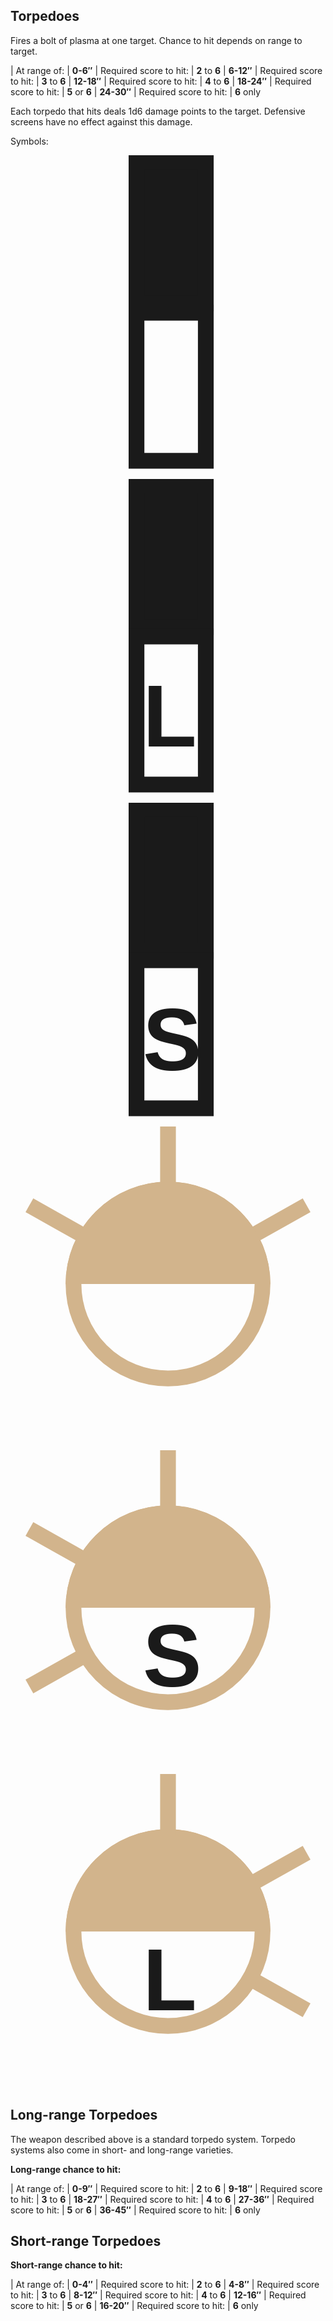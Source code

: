Torpedoes
---------

Fires a bolt of plasma at one target. Chance to hit depends on range to target.

| At range of:
| **0-6″**   | Required score to hit: | **2** to **6**
| **6-12″**  | Required score to hit: | **3** to **6**
| **12-18″** | Required score to hit: | **4** to **6**
| **18-24″** | Required score to hit: | **5** or **6**
| **24-30″** | Required score to hit: | **6** only

Each torpedo that hits deals 1d6 damage points to the target. Defensive screens have no effect against this damage.

Symbols:

<svg class='ssd-symbol'
     version="1.1"
     viewBox='0 0 100 100'
     xmlns="http://www.w3.org/2000/svg">
  <rect x='40' y='2' width='22' height='45' fill='currentColor' stroke='currentColor' stroke-width='5' />
  <rect x='40' y='50' width='22' height='47' fill='none' stroke='currentColor' stroke-width='5' />
</svg>

<svg class='ssd-symbol'
     version="1.1"
     viewBox='0 0 100 100'
     xmlns="http://www.w3.org/2000/svg">
  <rect x='40' y='2' width='22' height='45' fill='currentColor' stroke='currentColor' stroke-width='5' />
  <rect x='40' y='50' width='22' height='47' fill='none' stroke='currentColor' stroke-width='5' />
  <text x='42' y='85' font-family='sans-serif' font-size='200%' font-weight='bold' fill='currentColor'>L</text>
</svg>

<svg class='ssd-symbol'
     version="1.1"
     viewBox='0 0 100 100'
     xmlns="http://www.w3.org/2000/svg">
  <rect x='40' y='2' width='22' height='45' fill='currentColor' stroke='currentColor' stroke-width='5' />
  <rect x='40' y='50' width='22' height='47' fill='none' stroke='currentColor' stroke-width='5' />
  <text x='42' y='85' font-family='sans-serif' font-size='200%' font-weight='bold' fill='currentColor'>S</text>
</svg>

<svg class='ssd-symbol'
     version="1.1"
     viewBox='0 0 100 100'
     xmlns="http://www.w3.org/2000/svg">
  <circle cx='50' cy='50' r='30' stroke='Tan' fill='none' stroke-width='5' />
  <path d="M 17.5 50
           A 25 25 0 0 1 82.5 50
           L 0 50
           Z" 
        fill="Tan" />
  <line x1='22' y1='34' x2='6'  y2='25' stroke='Tan' stroke-width='5' />
  <line x1='50' y1='20' x2='50' y2='0' stroke='Tan' stroke-width='5' />
  <line x1='78' y1='34' x2='94' y2='25' stroke='Tan' stroke-width='5' />
</svg>

<svg class='ssd-symbol'
     version="1.1"
     viewBox='0 0 100 100'
     xmlns="http://www.w3.org/2000/svg">
  <circle cx='50' cy='50' r='30' stroke='Tan' fill='none' stroke-width='5' />
  <path d="M 17.5 50
           A 25 25 0 0 1 82.5 50
           L 0 50
           Z" 
        fill="Tan" />
  <line x1='22' y1='34' x2='6'  y2='25' stroke='Tan' stroke-width='5' />
  <line x1='50' y1='20' x2='50' y2='0' stroke='Tan' stroke-width='5' />
  <line x1='22' y1='66' x2='6' y2='75' stroke='Tan' stroke-width='5' />
  <text x='42' y='75' font-family='sans-serif' font-size='200%' font-weight='bold' fill='currentColor'>S</text>
</svg>

<svg class='ssd-symbol'
     version="1.1"
     viewBox='0 0 100 100'
     xmlns="http://www.w3.org/2000/svg">
  <circle cx='50' cy='50' r='30' stroke='Tan' fill='none' stroke-width='5' />
  <path d="M 17.5 50
           A 25 25 0 0 1 82.5 50
           L 0 50
           Z" 
        fill="Tan" />
  <line x1='50' y1='20' x2='50' y2='0' stroke='Tan' stroke-width='5' />
  <line x1='78' y1='34' x2='94' y2='25' stroke='Tan' stroke-width='5' />
  <line x1='78' y1='66' x2='94' y2='75' stroke='Tan' stroke-width='5' />
  <text x='42' y='75' font-family='sans-serif' font-size='200%' font-weight='bold' fill='currentColor'>L</text>
</svg>

Long-range Torpedoes
--------------------

The weapon described above is a standard torpedo system. Torpedo systems also come in short- and long-range varieties.

**Long-range chance to hit:**

| At range of:
| **0-9″**   | Required score to hit: | **2** to **6**
| **9-18″**  | Required score to hit: | **3** to **6**
| **18-27″** | Required score to hit: | **4** to **6**
| **27-36″** | Required score to hit: | **5** or **6**
| **36-45″** | Required score to hit: | **6** only

Short-range Torpedoes
---------------------

**Short-range chance to hit:**

| At range of:
| **0-4″**   | Required score to hit: | **2** to **6**
| **4-8″**   | Required score to hit: | **3** to **6**
| **8-12″**  | Required score to hit: | **4** to **6**
| **12-16″** | Required score to hit: | **5** or **6**
| **16-20″** | Required score to hit: | **6** only
